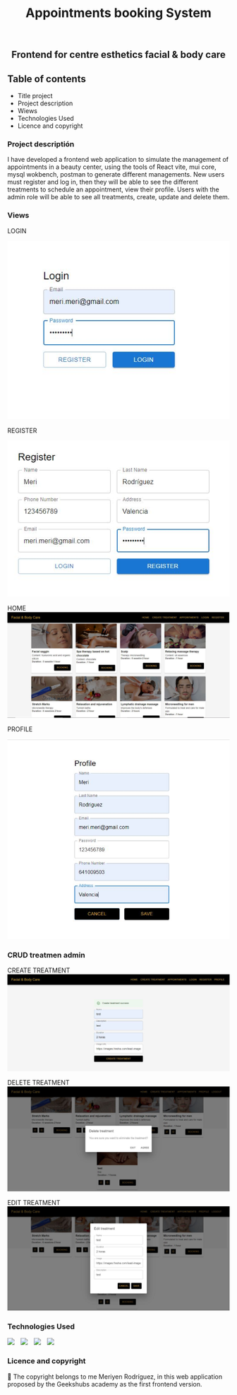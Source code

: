 <h1 align="center">Appointments booking System</h1>​
​
<h2 align="center">Frontend for centre esthetics facial & body care</h2>

## Table of contents

- Title project
- Project description
- Wiews
- Technologies Used
- Licence and copyright

### Project descriptión

I have developed a frontend web application to simulate the management of appointments in a beauty center, using the tools of React vite, mui core, mysql wokbench, postman to generate different managements. New users must register and log in, then they will be able to see the different treatments to schedule an appointment, view their profile. Users with the admin role will be able to see all treatments, create, update and delete them.

### Views

LOGIN

![Login](./src/Imag/Login.JPG)

REGISTER

![Register](./src/Imag/Register.JPG)

HOME
![Home](./src/Imag/Home.JPG)

PROFILE

![Profile](./src/Imag/Profile.JPG)

### CRUD treatmen admin

CREATE TREATMENT
![Create Treatment](./src/Imag/create_Treatment.JPG)

DELETE TREATMENT
![Delete](./src/Imag/delete_Treatment.JPG)

EDIT TREATMENT
![Edit](./src/Imag/edit_Treatment.JPG)

### Technologies Used

<div> 
<img src="https://miro.medium.com/v2/resize:fit:1400/1*cpCZrcGIQ6HCGwdrdh5APw.png" width="300" style="margin-right: 10px">
<img src="https://encrypted-tbn0.gstatic.com/images?q=tbn:ANd9GcS0sdmFxHeB1PGvBW8YMv4vpcsBiP3DX5a5Qw&usqp=CAU" width="100" style="margin-right: 10px" />
<img src="https://encrypted-tbn0.gstatic.com/images?q=tbn:ANd9GcQ2B_t9EpKeMTW2myKHQoa7C1_qZl6u7TxznANV9GPMc57G_4UXWh_3cC5dpRsERm9uM8o&usqp=CAU" width="150" style="margin-right: 10px" />
<img src="https://ambartlab.com.ar/wp-content/uploads/guia-completa-para-crear-consultas-en-mysql-paso-a-paso.png" width="150"/>
</div>

### Licence and copyright

📝 The copyright belongs to me Meriyen Rodríguez, in this web application proposed by the Geekshubs academy as the first frontend version.
